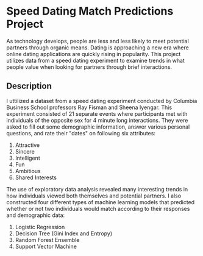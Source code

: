 # Speed Dating Match Predictions Project

As technology develops, people are less and less likely to meet potential partners through organic means. Dating is approaching a new era where online dating applications are quickly rising in popularity. This project utilizes data from a speed dating experiment to examine trends in what people value when looking for partners through brief interactions. 

## Description 

I uttilized a dataset from a speed dating experiment conducted by Columbia Business School professors Ray Fisman and Sheena Iyengar. This experiment consisted of 21 separate events where participants met with individuals of the opposite sex for 4 minute long interactions. They were asked to fill out some demographic information, answer various personal questions, and rate their "dates" on following six attributes: 

1. Attractive
2. Sincere
3. Intelligent 
4. Fun
5. Ambitious
6. Shared Interests 

The use of exploratory data analysis revealed many interesting trends in how individuals viewed both themselves and potential partners. I also constructed four different types of machine learning models that predicted whether or not two individuals would match according to their responses and demographic data: 

1. Logistic Regression 
2. Decision Tree (Gini Index and Entropy) 
3. Random Forest Ensemble 
4. Support Vector Machine

